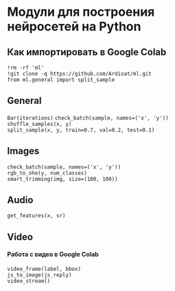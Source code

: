 # Модули для построения нейросетей на Python 


## Как импортировать в Google Colab

    !rm -rf 'ml'   
    !git clone -q https://github.com/Ardisat/ml.git   
    from ml.general import split_sample   


## General

`Bar(iterations)`
`check_batch(sample, names=('x', 'y'))`   
`shuffle_samples(x, y)`   
`split_sample(x, y, train=0.7, val=0.2, test=0.1)`   


## Images

`check_batch(sample, names=('x', 'y'))`   
`rgb_to_ohe(y, num_classes)`   
`smart_trimming(img, size=(100, 100))`   


## Audio

`get_features(x, sr)`   


## Video

#### Работа с видео в Google Colab
`video_frame(label, bbox)`   
`js_to_image(js_reply)`   
`video_stream()`   